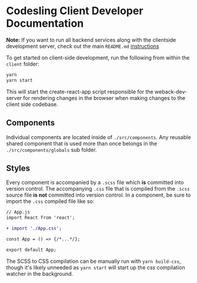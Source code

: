 # Codesling Client Developer Documentation

**Note:** If you want to run all backend services along with the clientside development server, check out the main `README.md` [instructions](README.md#getting-started)

To get started on client-side development, run the following from within the `client` folder:

```bash
yarn
yarn start
```

This will start the create-react-app script responsible for the weback-dev-server for rendering changes in the browser when making changes to the client side codebase.

## Components

Individual components are located inside of `./src/components`. Any reusable shared component that is used more than once belongs in the `./src/components/globals` sub folder.

## Styles

Every component is accompanied by a `.scss` file which **is** committed into version control. The accompanying `.css` file that is compiled from the `.scss` source file **is not** committed into version control. In a component, be sure to import the `.css` compiled file like so:

```diff
// App.js
import React from 'react';

+ import './App.css';

const App = () => {/*...*/};

export default App;
```

The SCSS to CSS compilation can be manually run with `yarn build-css`, though it's likely unneeded as `yarn start` will start up the css compilation watcher in the background.
